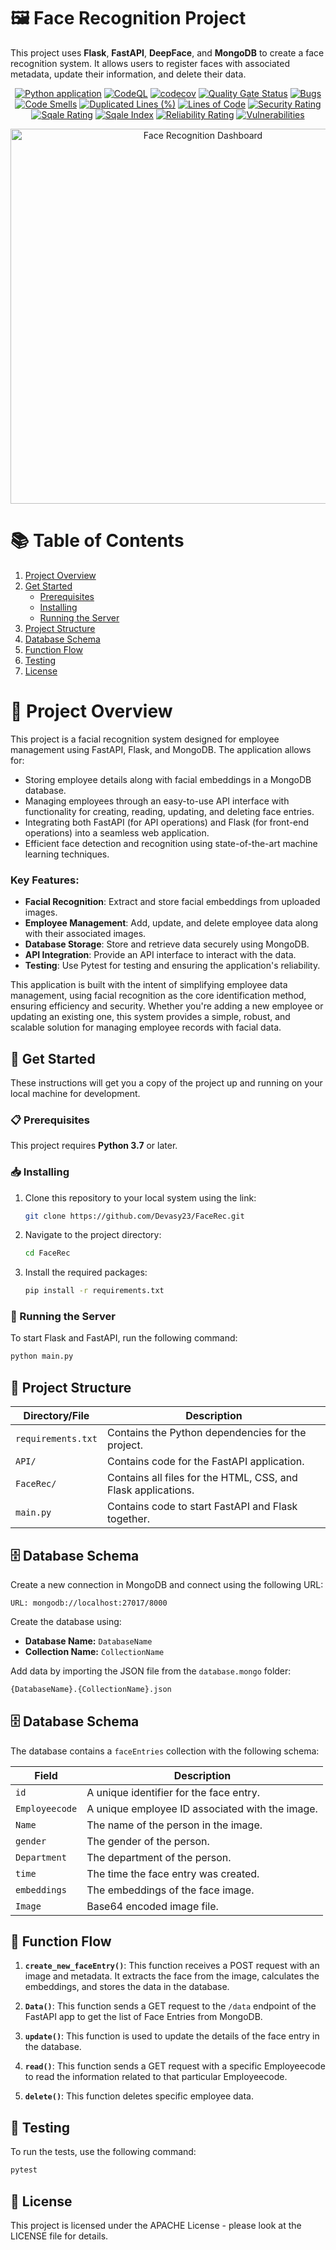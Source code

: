 # 🖼️ Face Recognition Project

This project uses **Flask**, **FastAPI**, **DeepFace**, and **MongoDB** to create a face recognition system. It allows users to register faces with associated metadata, update their information, and delete their data.

<p align="center">
    <a href="https://github.com/devansh-shah-11/FaceRec/actions/workflows/python-app.yml"><img src="https://github.com/devansh-shah-11/FaceRec/actions/workflows/python-app.yml/badge.svg" alt="Python application"></a>
    <a href="https://github.com/devansh-shah-11/FaceRec/actions/workflows/codeql.yml"><img src="https://github.com/devansh-shah-11/FaceRec/actions/workflows/codeql.yml/badge.svg" alt="CodeQL"></a>
    <a href="https://codecov.io/gh/devansh-shah-11/FaceRec"><img src="https://codecov.io/gh/devansh-shah-11/FaceRec/branch/main/graph/badge.svg" alt="codecov"></a>
    <a href="https://sonarcloud.io/dashboard?id=Devasy23_FaceRec"><img src="https://sonarcloud.io/api/project_badges/measure?project=Devasy23_FaceRec&metric=alert_status" alt="Quality Gate Status"></a>
    <a href="https://sonarcloud.io/dashboard?id=Devasy23_FaceRec"><img src="https://sonarcloud.io/api/project_badges/measure?project=Devasy23_FaceRec&metric=bugs" alt="Bugs"></a>
    <a href="https://sonarcloud.io/dashboard?id=Devasy23_FaceRec"><img src="https://sonarcloud.io/api/project_badges/measure?project=Devasy23_FaceRec&metric=code_smells" alt="Code Smells"></a>
    <a href="https://sonarcloud.io/dashboard?id=Devasy23_FaceRec"><img src="https://sonarcloud.io/api/project_badges/measure?project=Devasy23_FaceRec&metric=duplicated_lines_density" alt="Duplicated Lines (%)"></a>
    <a href="https://sonarcloud.io/dashboard?id=Devasy23_FaceRec"><img src="https://sonarcloud.io/api/project_badges/measure?project=Devasy23_FaceRec&metric=ncloc" alt="Lines of Code"></a>
    <a href="https://sonarcloud.io/dashboard?id=Devasy23_FaceRec"><img src="https://sonarcloud.io/api/project_badges/measure?project=Devasy23_FaceRec&metric=security_rating" alt="Security Rating"></a>
    <a href="https://sonarcloud.io/dashboard?id=Devasy23_FaceRec"><img src="https://sonarcloud.io/api/project_badges/measure?project=Devasy23_FaceRec&metric=sqale_rating" alt="Sqale Rating"></a>
    <!-- <a href="https://sonarcloud.io/dashboard?id=Devasy23_FaceRec"><img src="https://sonarcloud.io/api/project_badges/measure?project=Devasy23_FaceRec&metric=coverage" alt="Coverage"></a> -->
    <a href="https://sonarcloud.io/dashboard?id=Devasy23_FaceRec"><img src="https://sonarcloud.io/api/project_badges/measure?project=Devasy23_FaceRec&metric=sqale_index" alt="Sqale Index"></a>
    <a href="https://sonarcloud.io/dashboard?id=Devasy23_FaceRec"><img src="https://sonarcloud.io/api/project_badges/measure?project=Devasy23_FaceRec&metric=reliability_rating" alt="Reliability Rating"></a>
    <a href="https://sonarcloud.io/dashboard?id=Devasy23_FaceRec"><img src="https://sonarcloud.io/api/project_badges/measure?project=Devasy23_FaceRec&metric=vulnerabilities" alt="Vulnerabilities"></a>
</p>

<p align="center">
  <img src="https://raw.githubusercontent.com/alo7lika/FaceRec/refs/heads/main/Face%20Recognition%20Project%20-%20Dashboard.png" alt="Face Recognition Dashboard"width="600"/>
</p>


# 📚 Table of Contents

1. [Project Overview](#-project-overview)
2. [Get Started](#-get-started)
   - [Prerequisites](#-prerequisites)
   - [Installing](#-installing)
   - [Running the Server](#-running-the-server)
3. [Project Structure](#-project-structure)
4. [Database Schema](#-database-schema)
5. [Function Flow](#-function-flow)
6. [Testing](#-testing)
7. [License](#-license)

# 📂 Project Overview

This project is a facial recognition system designed for employee management using FastAPI, Flask, and MongoDB. The application allows for:

- Storing employee details along with facial embeddings in a MongoDB database.
- Managing employees through an easy-to-use API interface with functionality for creating, reading, updating, and deleting face entries.
- Integrating both FastAPI (for API operations) and Flask (for front-end operations) into a seamless web application.
- Efficient face detection and recognition using state-of-the-art machine learning techniques.

### Key Features:
- **Facial Recognition**: Extract and store facial embeddings from uploaded images.
- **Employee Management**: Add, update, and delete employee data along with their associated images.
- **Database Storage**: Store and retrieve data securely using MongoDB.
- **API Integration**: Provide an API interface to interact with the data.
- **Testing**: Use Pytest for testing and ensuring the application's reliability.

This application is built with the intent of simplifying employee data management, using facial recognition as the core identification method, ensuring efficiency and security. Whether you're adding a new employee or updating an existing one, this system provides a simple, robust, and scalable solution for managing employee records with facial data.


## 🚀 Get Started

These instructions will get you a copy of the project up and running on your local machine for development.

### 📋 Prerequisites

This project requires **Python 3.7** or later.

### 📥 Installing

1. Clone this repository to your local system using the link:

    ```bash
    git clone https://github.com/Devasy23/FaceRec.git
    ```

2. Navigate to the project directory:

    ```bash
    cd FaceRec
    ```

3. Install the required packages:

    ```bash
    pip install -r requirements.txt
    ```

### 🏁 Running the Server

To start Flask and FastAPI, run the following command:

```bash
python main.py
```

## 📂 Project Structure

| Directory/File      | Description                                       |
|---------------------|---------------------------------------------------|
| `requirements.txt`  | Contains the Python dependencies for the project. |
| `API/`              | Contains code for the FastAPI application.       |
| `FaceRec/`          | Contains all files for the HTML, CSS, and Flask applications. |
| `main.py`           | Contains code to start FastAPI and Flask together.|

## 🗄️ Database Schema

Create a new connection in MongoDB and connect using the following URL:

```arduino
URL: mongodb://localhost:27017/8000
```
Create the database using:

- **Database Name:** `DatabaseName`
- **Collection Name:** `CollectionName`

Add data by importing the JSON file from the `database.mongo` folder:

```bash
{DatabaseName}.{CollectionName}.json
```

## 🗄️ Database Schema

The database contains a `faceEntries` collection with the following schema:

| Field         | Description                                                   |
|---------------|---------------------------------------------------------------|
| `id`         | A unique identifier for the face entry.                      |
| `Employeecode` | A unique employee ID associated with the image.              |
| `Name`       | The name of the person in the image.                         |
| `gender`     | The gender of the person.                                    |
| `Department` | The department of the person.                                |
| `time`       | The time the face entry was created.                         |
| `embeddings` | The embeddings of the face image.                            |
| `Image`      | Base64 encoded image file.                                   |

## 🔄 Function Flow

1. **`create_new_faceEntry()`**: This function receives a POST request with an image and metadata. It extracts the face from the image, calculates the embeddings, and stores the data in the database.

2. **`Data()`**: This function sends a GET request to the `/data` endpoint of the FastAPI app to get the list of Face Entries from MongoDB.

3. **`update()`**: This function is used to update the details of the face entry in the database.

4. **`read()`**: This function sends a GET request with a specific Employeecode to read the information related to that particular Employeecode.

5. **`delete()`**: This function deletes specific employee data.

## 🧪 Testing

To run the tests, use the following command:

```bash
pytest
```
## 📜 License
This project is licensed under the APACHE License - please look at the LICENSE file for details.
